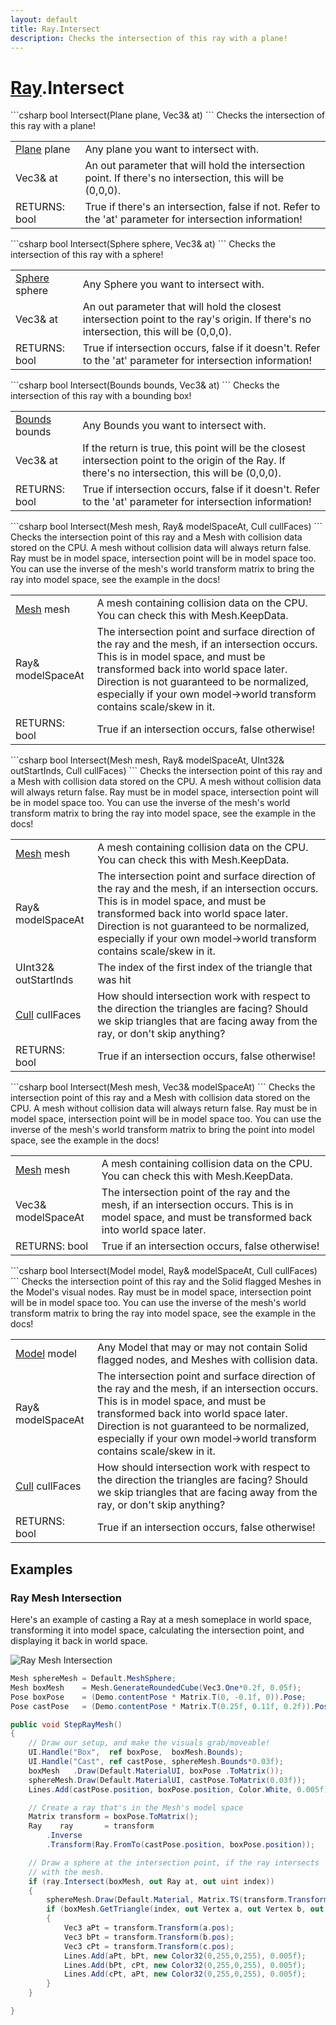 ```yaml
---
layout: default
title: Ray.Intersect
description: Checks the intersection of this ray with a plane!
---
```

# [Ray]({{site.url}}/Pages/StereoKit/Ray.html).Intersect

<div class='signature' markdown='1'>
```csharp
bool Intersect(Plane plane, Vec3& at)
```
Checks the intersection of this ray with a plane!
</div>

|  |  |
|--|--|
|[Plane]({{site.url}}/Pages/StereoKit/Plane.html) plane|Any plane you want to intersect with.|
|Vec3& at|An out parameter that will hold the intersection              point. If there's no intersection, this will be (0,0,0).|
|RETURNS: bool|True if there's an intersection, false if not. Refer to the 'at' parameter for intersection information!|

<div class='signature' markdown='1'>
```csharp
bool Intersect(Sphere sphere, Vec3& at)
```
Checks the intersection of this ray with a sphere!
</div>

|  |  |
|--|--|
|[Sphere]({{site.url}}/Pages/StereoKit/Sphere.html) sphere|Any Sphere you want to intersect with.|
|Vec3& at|An out parameter that will hold the closest              intersection point to the ray's origin. If there's no              intersection, this will be (0,0,0).|
|RETURNS: bool|True if intersection occurs, false if it doesn't. Refer to the 'at' parameter for intersection information!|

<div class='signature' markdown='1'>
```csharp
bool Intersect(Bounds bounds, Vec3& at)
```
Checks the intersection of this ray with a bounding box!
</div>

|  |  |
|--|--|
|[Bounds]({{site.url}}/Pages/StereoKit/Bounds.html) bounds|Any Bounds you want to intersect with.|
|Vec3& at|If the return is true, this point will be the              closest intersection point to the origin of the Ray. If there's              no intersection, this will be (0,0,0).|
|RETURNS: bool|True if intersection occurs, false if it doesn't. Refer to the 'at' parameter for intersection information!|

<div class='signature' markdown='1'>
```csharp
bool Intersect(Mesh mesh, Ray& modelSpaceAt, Cull cullFaces)
```
Checks the intersection point of this ray and a Mesh
with collision data stored on the CPU. A mesh without collision
data will always return false. Ray must be in model space,
intersection point will be in model space too. You can use the
inverse of the mesh's world transform matrix to bring the ray
into model space, see the example in the docs!
</div>

|  |  |
|--|--|
|[Mesh]({{site.url}}/Pages/StereoKit/Mesh.html) mesh|A mesh containing collision data on the CPU.             You can check this with Mesh.KeepData.|
|Ray& modelSpaceAt|The intersection point and surface             direction of the ray and the mesh, if an intersection occurs.             This is in model space, and must be transformed back into world             space later. Direction is not guaranteed to be normalized,              especially if your own model->world transform contains scale/skew             in it.|
|RETURNS: bool|True if an intersection occurs, false otherwise!|

<div class='signature' markdown='1'>
```csharp
bool Intersect(Mesh mesh, Ray& modelSpaceAt, UInt32& outStartInds, Cull cullFaces)
```
Checks the intersection point of this ray and a Mesh
with collision data stored on the CPU. A mesh without collision
data will always return false. Ray must be in model space,
intersection point will be in model space too. You can use the
inverse of the mesh's world transform matrix to bring the ray
into model space, see the example in the docs!
</div>

|  |  |
|--|--|
|[Mesh]({{site.url}}/Pages/StereoKit/Mesh.html) mesh|A mesh containing collision data on the CPU.             You can check this with Mesh.KeepData.|
|Ray& modelSpaceAt|The intersection point and surface             direction of the ray and the mesh, if an intersection occurs.             This is in model space, and must be transformed back into world             space later. Direction is not guaranteed to be normalized,              especially if your own model->world transform contains scale/skew             in it.|
|UInt32& outStartInds|The index of the first index of the triangle that was hit|
|[Cull]({{site.url}}/Pages/StereoKit/Cull.html) cullFaces|How should intersection work with respect             to the direction the triangles are facing? Should we skip triangles             that are facing away from the ray, or don't skip anything?|
|RETURNS: bool|True if an intersection occurs, false otherwise!|

<div class='signature' markdown='1'>
```csharp
bool Intersect(Mesh mesh, Vec3& modelSpaceAt)
```
Checks the intersection point of this ray and a Mesh
with collision data stored on the CPU. A mesh without collision
data will always return false. Ray must be in model space,
intersection point will be in model space too. You can use the
inverse of the mesh's world transform matrix to bring the point
into model space, see the example in the docs!
</div>

|  |  |
|--|--|
|[Mesh]({{site.url}}/Pages/StereoKit/Mesh.html) mesh|A mesh containing collision data on the CPU.             You can check this with Mesh.KeepData.|
|Vec3& modelSpaceAt|The intersection point of the ray and             the mesh, if an intersection occurs. This is in model space, and             must be transformed back into world space later.|
|RETURNS: bool|True if an intersection occurs, false otherwise!|

<div class='signature' markdown='1'>
```csharp
bool Intersect(Model model, Ray& modelSpaceAt, Cull cullFaces)
```
Checks the intersection point of this ray and the Solid
flagged Meshes in the Model's visual nodes. Ray must be in model
space, intersection point will be in model space too. You can use
the inverse of the mesh's world transform matrix to bring the ray
into model space, see the example in the docs!
</div>

|  |  |
|--|--|
|[Model]({{site.url}}/Pages/StereoKit/Model.html) model|Any Model that may or may not contain Solid             flagged nodes, and Meshes with collision data.|
|Ray& modelSpaceAt|The intersection point and surface             direction of the ray and the mesh, if an intersection occurs.             This is in model space, and must be transformed back into world             space later. Direction is not guaranteed to be normalized,              especially if your own model->world transform contains scale/skew             in it.|
|[Cull]({{site.url}}/Pages/StereoKit/Cull.html) cullFaces|How should intersection work with respect             to the direction the triangles are facing? Should we skip triangles             that are facing away from the ray, or don't skip anything?|
|RETURNS: bool|True if an intersection occurs, false otherwise!|





## Examples

### Ray Mesh Intersection
Here's an example of casting a Ray at a mesh someplace in world space,
transforming it into model space, calculating the intersection point,
and displaying it back in world space.

![Ray Mesh Intersection]({{site.url}}/img/screenshots/RayMeshIntersect.jpg)

```csharp
Mesh sphereMesh = Default.MeshSphere;
Mesh boxMesh    = Mesh.GenerateRoundedCube(Vec3.One*0.2f, 0.05f);
Pose boxPose    = (Demo.contentPose * Matrix.T(0, -0.1f, 0)).Pose;
Pose castPose   = (Demo.contentPose * Matrix.T(0.25f, 0.11f, 0.2f)).Pose;

public void StepRayMesh()
{
	// Draw our setup, and make the visuals grab/moveable!
	UI.Handle("Box",  ref boxPose,  boxMesh.Bounds);
	UI.Handle("Cast", ref castPose, sphereMesh.Bounds*0.03f);
	boxMesh   .Draw(Default.MaterialUI, boxPose .ToMatrix());
	sphereMesh.Draw(Default.MaterialUI, castPose.ToMatrix(0.03f));
	Lines.Add(castPose.position, boxPose.position, Color.White, 0.005f);

	// Create a ray that's in the Mesh's model space
	Matrix transform = boxPose.ToMatrix();
	Ray    ray       = transform
		.Inverse
		.Transform(Ray.FromTo(castPose.position, boxPose.position));

	// Draw a sphere at the intersection point, if the ray intersects 
	// with the mesh.
	if (ray.Intersect(boxMesh, out Ray at, out uint index))
	{
		sphereMesh.Draw(Default.Material, Matrix.TS(transform.Transform(at.position), 0.01f));
		if (boxMesh.GetTriangle(index, out Vertex a, out Vertex b, out Vertex c))
		{
			Vec3 aPt = transform.Transform(a.pos);
			Vec3 bPt = transform.Transform(b.pos);
			Vec3 cPt = transform.Transform(c.pos);
			Lines.Add(aPt, bPt, new Color32(0,255,0,255), 0.005f);
			Lines.Add(bPt, cPt, new Color32(0,255,0,255), 0.005f);
			Lines.Add(cPt, aPt, new Color32(0,255,0,255), 0.005f);
		}
	}

}
```

